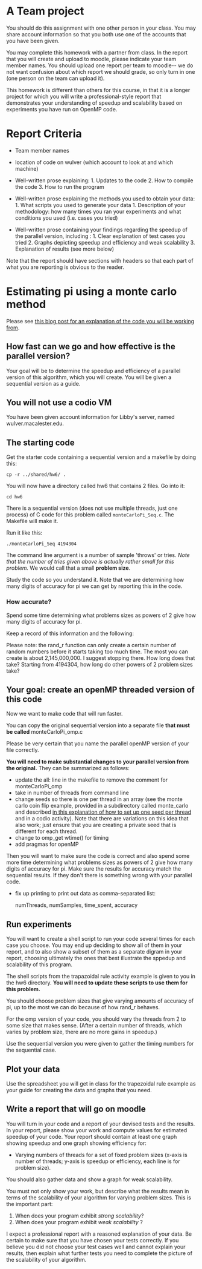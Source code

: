 # A Team project

You should do this assignment with one other person in your class. You may share account information so that you both use one of the accounts that you have been given.

You may complete this homework with a partner from class. In the report
that you will create and upload to moodle, please indicate your team
member names. You should upload one report per team to moodle-- we do not
want confusion about which report we should grade, so only turn in one
(one person on the team can upload it).

This homework is different than others for this course, in that it is a
longer project for which you will write a professional-style report that
demonstrates your understanding of speedup and scalability based on
experiments you have run on OpenMP code.

# Report Criteria

-   Team member names
-   location of code on wulver (which account to look at and which machine)
-   Well-written prose explaining:
        1.  Updates to the code
        2.  How to compile the code
        3.  How to run the program
        
-   Well-written prose explaining the methods you used to obtain your data:      
        1.  What scripts you used to generate your data
        1. Description of your methodology: how many times you ran your experiments and what conditions you used (i.e. cases you tried)

-   Well-written prose containing your findings regarding the speedup of the parallel version, including
    :   1.  Clear explanation of test cases you tried
        2.  Graphs depicting speedup and efficiency and weak scalability
        3.  Explanation of results (see more below)
        

Note that the report should have sections with headers so that each part of what you are reporting is obvious to the reader.

# Estimating pi using a monte carlo method

Please see [this blog post for an explanation of the code you will be working from](https://learntofish.wordpress.com/2010/10/13/calculating-pi-with-the-monte-carlo-method/).

## How fast can we go and how effective is the parallel version?

Your goal will be to determine the speedup and efficiency of a parallel version of this algorithm, which you will create. You will be given a sequential version as a guide.

## You will not use a codio VM

You have been given account information for Libby's server, named wulver.macalester.edu.


## The starting code

Get the starter code containing a sequential version and a makefile by doing this:

    cp -r ../shared/hw6/ .
    
You will now have a directory called hw6 that contains 2 files. Go into it:

    cd hw6

There is a sequential version (does not use multiple threads, just one process) of C code for this problem called `monteCarloPi_Seq.c`. The Makefile will make it.

Run it like this:

    ./monteCarloPi_Seq 4194304
    
The command line argument is a number of sample 'throws' or tries. *Note that the number of tries given above is actually rather small for this problem.* We would call that a small **problem size**.

Study the code so you understand it. Note that we are determining how many digits of accuracy for pi we can get by reporting this in the code.

### How accurate?

Spend some time determining what problems sizes as powers of 2 give how many digits of accuracy for pi.

Keep a record of this information and the following:

Please note: the rand_r function can only create a certain number of random numbers before it starts taking too much time. The most you can create is about 2,145,000,000. I suggest stopping there. How long does that take? Starting from 4194304, how long do other powers of 2 problem sizes take? 

## Your goal: create an openMP threaded version of this code

Now we want to make code that will run faster.

You can copy the original sequential version into a separate file **that must be called** monteCarloPi_omp.c

Please be very certain that you name the parallel openMP version of your file correctly.

**You will need to make substantial changes to your parallel version from the original.** They can be summarized as follows:

- update the all: line in the makefile to remove the comment for monteCarloPi_omp
- take in number of threads from command line
- change seeds so there is one per thread in an array (see the monte carlo coin flip example, provided in a subdirectory called monte_carlo and described [in this explanation of how to set up one seed per thread](http://selkie-macalester.org/csinparallel/modules/MonteCarloSimulationExemplar/build/html/SeedingThreads/SeedEachThread.html) and in a codio activity). Note that there are variations on this idea that also work; just ensure that you are creating a private seed that is different for each thread.
- change to omp_get wtime() for timing
- add pragmas for openMP

Then you will want to make sure the code is correct and also spend some more time determining what problems sizes as powers of 2 give how many digits of accuracy for pi. Make sure the results for accuracy match the sequential results. If they don't there is something wrong with your parallel code.

- fix up printing to print out data as comma-separated list:

    numThreads, numSamples, time_spent, accuracy

## Run experiments

You will want to create a shell script to run your code several times for each case you choose. You may end up deciding to show all of them in your report, and to also show a subset of them as a separate digram in your report, choosing ultimately the ones that best illustrate the sppedup and scalability of this program.

The shell scripts from the trapazoidal rule activity example is given to you in the hw6 directory. **You will need to update these scripts to use them for this problem.**

You should choose problem sizes that give varying amounts of accuracy of pi, up to the most we can do because of how rand_r behaves.

For the omp version of your code, you should vary the threads from 2 to some size that makes sense. (After a certain number of threads, which varies by problem size, there are no more gains in speedup.)

Use the sequential version you were given to gather the timing numbers for the sequential case.

## Plot your data

Use the spreadsheet you will get in class for the trapezoidal rule example as your guide for creating the data and graphs that you need.

## Write a report that will go on moodle

You will turn in your code and a report of your devised tests and the results. In your report, please show your work and compute values for estimated speedup of your code. Your report should contain at least one graph showing speedup and one graph showing efficiency for:

-   Varying numbers of threads for a set of fixed problem sizes
    (x-axis is number of threads; y-axis is speedup or efficiency, each line is for
    problem size).

You should also gather data and show a graph for weak scalability.

You must not only show your work, but describe what the results mean in terms of the scalability of your algorithm for varying problem sizes. This is the important part:

1. When does your program exhibit *strong scalability*?
2. When does your program exhibit *weak scalability* ?

I expect a professional report with a reasoned explanation of your data. Be certain to make sure that you have chosen your tests correctly. If you believe you did not choose your test cases well and cannot explain your results, then explain what further tests you need to complete the picture of the scalability of your algorithm.


